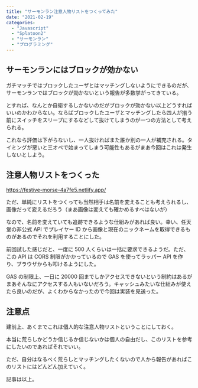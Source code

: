 ```yaml
---
title: "サーモンラン注意人物リストをつくってみた"
date: "2021-02-19"
categories:
  - "Javascript"
  - "Splatoon2"
  - "サーモンラン"
  - "プログラミング"
---
```


## サーモンランにはブロックが効かない

ガチマッチではブロックしたユーザとはマッチングしないようにできるのだが、サーモンランではブロックが効かないという報告が多数挙がってきている。

とすれば、なんとか自衛するしかないのだがブロックが効かない以上どうすればいいのかわからない。ならばブロックしたユーザとマッチングしたら四人が揃う前にスイッチをスリープにするなどして抜けてしまうのが一つの方法として考えられる。

これなら評価は下がらないし、一人抜ければまた誰か別の一人が補充される。タイミングが悪いと三オペで始まってしまう可能性もあるがまあ今回はこれは発生しないとしよう。

## 注意人物リストをつくった

https://festive-morse-4a7fe5.netlify.app/

ただ、単純にリストをつくっても当然相手は名前を変えることも考えられるし、画像だって変えるだろう（まあ画像は変えても確かめるすべはないが）

なので、名前を変えていても追跡できるような仕組みがあれば良い。幸い、任天堂の非公式 API でプレイヤー ID から画像と現在のニックネームを取得できるものがあるのでそれを利用することにした。

前回試した感じだと、一度に 500 人くらいは一括に要求できるようだ。ただ、この API は CORS 制限がかかっているので GAS を使ってラッパー API を作り、ブラウザからも叩けるようにした。

GAS の制限上、一日に 20000 回までしかアクセスできないという制約はあるがまあそんなにアクセスする人もいないだろう。キャッシュみたいな仕組みが使えたら良いのだが、よくわからなかったので今回は実装を見送った。

## 注意点

建前上、あくまでこれは個人的な注意人物リストということにしておく。

本当に荒らしかどうか信じるか信じないかは個人の自由だし、このリストを参考にしたいのであればそれでいい。

ただ、自分はなるべく荒らしとマッチングしたくないので人から報告があればこのリストにはどんどん加えていく。

記事は以上。
